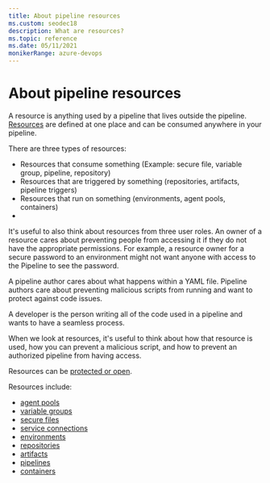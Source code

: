 ```yaml
---
title: About pipeline resources
ms.custom: seodec18
description: What are resources?
ms.topic: reference
ms.date: 05/11/2021
monikerRange: azure-devops
---
```


# About pipeline resources

A resource is anything used by a pipeline that lives outside the pipeline. [Resources](resources.md) are defined at one place and can be consumed anywhere in your pipeline. 

There are three types of resources:
- Resources that consume something (Example: secure file, variable group, pipeline, repository)
- Resources that are triggered by something (repositories, artifacts, pipeline triggers)  
- Resources that run on something (environments, agent pools, containers)
- 
It's useful to also think about resources from three user roles. An owner of a resource cares about preventing people from accessing it if they do not have the appropriate permissions. For example, a resource owner for a secure password to an environment might not want anyone with access to the Pipeline to see the password. 

A pipeline author cares about what happens within a YAML file. Pipeline authors care about preventing malicious scripts from running and want to protect against code issues.

A developer is the person writing all of the code used in a pipeline and wants to have a seamless process. 


When we look at resources, it's useful to think about how that resource is used, how you can prevent a malicious script, and how to prevent an authorized pipeline from having access. 



Resources can be [protected or open](../security/resources.md). 

Resources include:
- [agent pools](../agents/agents.md)
- [variable groups](../library/variable-groups.md)
- [secure files](../library/secure-files.md)
- [service connections](../library/service-endpoints.md)
- [environments](../process/environments.md)
- [repositories](resources.md#resources-repositories)
- [artifacts](../artifacts/artifacts-overview.md)
- [pipelines](resources.md#resources-pipelines)
- [containers](resources.md#resources-containers)
